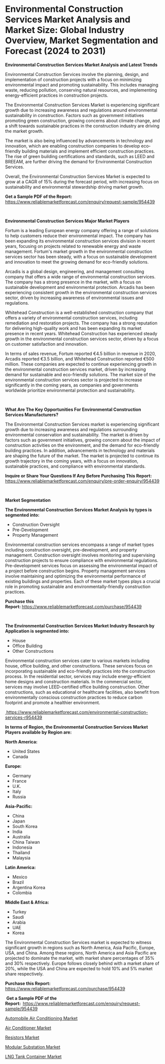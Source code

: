 <p><h1>Environmental Construction Services Market Analysis and Market Size: Global Industry Overview, Market Segmentation and Forecast (2024 to 2031)</h1></p><p><strong>Environmental Construction Services Market Analysis and Latest Trends</strong></p>
<p><p>Environmental Construction Services involve the planning, design, and implementation of construction projects with a focus on minimizing environmental impact and promoting sustainability. This includes managing waste, reducing pollution, conserving natural resources, and implementing energy-efficient practices in construction projects.</p><p>The Environmental Construction Services Market is experiencing significant growth due to increasing awareness and regulations around environmental sustainability in construction. Factors such as government initiatives promoting green construction, growing concerns about climate change, and a shift towards sustainable practices in the construction industry are driving the market growth.</p><p>The market is also being influenced by advancements in technology and innovation, which are enabling construction companies to develop eco-friendly building materials and implement efficient construction practices. The rise of green building certifications and standards, such as LEED and BREEAM, are further driving the demand for Environmental Construction Services.</p><p>Overall, the Environmental Construction Services Market is expected to grow at a CAGR of 15% during the forecast period, with increasing focus on sustainability and environmental stewardship driving market growth.</p></p>
<p><strong>Get a Sample PDF of the Report:&nbsp;</strong> <a href="https://www.reliablemarketforecast.com/enquiry/request-sample/954439">https://www.reliablemarketforecast.com/enquiry/request-sample/954439</a></p>
<p>&nbsp;</p>
<p><strong>Environmental Construction Services Major Market Players</strong></p>
<p><p>Fortum is a leading European energy company offering a range of solutions to help customers reduce their environmental impact. The company has been expanding its environmental construction services division in recent years, focusing on projects related to renewable energy and waste management. Fortum's market growth in the environmental construction services sector has been steady, with a focus on sustainable development and innovation to meet the growing demand for eco-friendly solutions.</p><p>Arcadis is a global design, engineering, and management consulting company that offers a wide range of environmental construction services. The company has a strong presence in the market, with a focus on sustainable development and environmental protection. Arcadis has been experiencing consistent growth in the environmental construction services sector, driven by increasing awareness of environmental issues and regulations.</p><p>Whitehead Construction is a well-established construction company that offers a variety of environmental construction services, including remediation and restoration projects. The company has a strong reputation for delivering high-quality work and has been expanding its market presence in recent years. Whitehead Construction has experienced steady growth in the environmental construction services sector, driven by a focus on customer satisfaction and innovation.</p><p>In terms of sales revenue, Fortum reported €4.5 billion in revenue in 2020, Arcadis reported €3.5 billion, and Whitehead Construction reported €500 million. These companies are expected to continue experiencing growth in the environmental construction services market, driven by increasing demand for sustainable and eco-friendly solutions. The market size of the environmental construction services sector is projected to increase significantly in the coming years, as companies and governments worldwide prioritize environmental protection and sustainability.</p></p>
<p>&nbsp;</p>
<p><strong>What Are The Key Opportunities For Environmental Construction Services Manufacturers?</strong></p>
<p><p>The Environmental Construction Services market is experiencing significant growth due to increasing awareness and regulations surrounding environmental conservation and sustainability. The market is driven by factors such as government initiatives, growing concern about the impact of construction activities on the environment, and the demand for eco-friendly building practices. In addition, advancements in technology and materials are shaping the future of the market. The market is projected to continue its growth trajectory in the coming years, with a focus on innovation, sustainable practices, and compliance with environmental standards.</p></p>
<p><strong>Inquire or Share Your Questions If Any Before Purchasing This Report:</strong> <a href="https://www.reliablemarketforecast.com/enquiry/pre-order-enquiry/954439">https://www.reliablemarketforecast.com/enquiry/pre-order-enquiry/954439</a></p>
<p>&nbsp;</p>
<p><strong>Market Segmentation</strong></p>
<p><strong>The Environmental Construction Services Market Analysis by types is segmented into:</strong></p>
<p><ul><li>Construction Oversight</li><li>Pre-Development</li><li>Property Management</li></ul></p>
<p><p>Environmental construction services encompass a range of market types including construction oversight, pre-development, and property management. Construction oversight involves monitoring and supervising construction projects to ensure compliance with environmental regulations. Pre-development services focus on assessing the environmental impact of a project before construction begins. Property management services involve maintaining and optimizing the environmental performance of existing buildings and properties. Each of these market types plays a crucial role in promoting sustainable and environmentally-friendly construction practices.</p></p>
<p><strong>Purchase this Report:&nbsp;</strong><a href="https://www.reliablemarketforecast.com/purchase/954439">https://www.reliablemarketforecast.com/purchase/954439</a></p>
<p>&nbsp;</p>
<p><strong>The Environmental Construction Services Market Industry Research by Application is segmented into:</strong></p>
<p><ul><li>House</li><li>Office Building</li><li>Other Constructions</li></ul></p>
<p><p>Environmental construction services cater to various markets including house, office building, and other constructions. These services focus on incorporating sustainable and eco-friendly practices into the construction process. In the residential sector, services may include energy-efficient home designs and construction materials. In the commercial sector, services may involve LEED-certified office building construction. Other constructions, such as educational or healthcare facilities, also benefit from environmentally conscious construction practices to reduce carbon footprint and promote a healthier environment.</p></p>
<p><a href="https://www.reliablemarketforecast.com/environmental-construction-services-r954439">&nbsp;https://www.reliablemarketforecast.com/environmental-construction-services-r954439</a></p>
<p><strong>In terms of Region, the Environmental Construction Services Market Players available by Region are:</strong></p>
<p>
    <p> <strong> North America: </strong>
        <ul>
            <li>United States</li>
            <li>Canada</li>
        </ul>
        </p> 
    <p> <strong> Europe: </strong>
        <ul>
            <li>Germany</li>
            <li>France</li>
            <li>U.K.</li>
            <li>Italy</li>
            <li>Russia</li>
        </ul>
        </p> 
    <p> <strong> Asia-Pacific: </strong>
        <ul>
            <li>China</li>
            <li>Japan</li>
            <li>South Korea</li>
            <li>India</li>
            <li>Australia</li>
            <li>China Taiwan</li>
            <li>Indonesia</li>
            <li>Thailand</li>
            <li>Malaysia</li>
        </ul>
        </p> 
    <p> <strong> Latin America: </strong>
        <ul>
            <li>Mexico</li>
            <li>Brazil</li>
            <li>Argentina Korea</li>
            <li>Colombia</li>
        </ul>
        </p> 
    <p> <strong> Middle East & Africa: </strong>
        <ul>
            <li>Turkey</li>
            <li>Saudi</li>
            <li>Arabia</li>
            <li>UAE</li>
            <li>Korea</li>
        </ul>
    </p>
    </p>
<p><p>The Environmental Construction Services market is expected to witness significant growth in regions such as North America, Asia Pacific, Europe, USA, and China. Among these regions, North America and Asia Pacific are projected to dominate the market, with market share percentages of 35% and 30% respectively. Europe follows closely behind with a market share of 20%, while the USA and China are expected to hold 10% and 5% market share respectively.</p></p>
<p><strong>Purchase this Report: </strong><a href="https://www.reliablemarketforecast.com/purchase/954439">https://www.reliablemarketforecast.com/purchase/954439</a></p>
<p>&nbsp;<strong>Get a Sample PDF of the Report:&nbsp;&nbsp;</strong><a href="https://www.reliablemarketforecast.com/enquiry/request-sample/954439">https://www.reliablemarketforecast.com/enquiry/request-sample/954439</a></p>
<p><strong></strong></p>
<p><p><a href="https://github.com/dylanObrien626/Market-Research-Report-List-1/blob/main/automobile-air-conditioning-market.md">Automobile Air Conditioning Market</a></p><p><a href="https://medium.com/@sofyanbudiaman1_67863/global-air-conditioner-market-size-is-expected-to-experience-a-cagr-of-6-3-158e339cc1ab">Air Conditioner Market</a></p><p><a href="https://github.com/ksleyeze/Market-Research-Report-List-1/blob/main/resistors-market.md">Resistors Market</a></p><p><a href="https://medium.com/@presleybode/modular-substation-market-size-growth-trends-statistics-forecasts-2024-2031-572df9220543">Modular Substation Market</a></p><p><a href="https://medium.com/@holtman5974/global-lng-tank-container-industry-types-applications-market-players-regional-growth-analysis-a5386d4f7f41">LNG Tank Container Market</a></p></p>